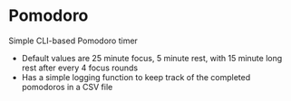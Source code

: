 # Pomodoro
Simple CLI-based Pomodoro timer

* Default values are 25 minute focus, 5 minute rest, with 15 minute long rest after every 4 focus rounds
* Has a simple logging function to keep track of the completed pomodoros in a CSV file
